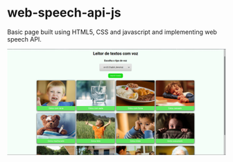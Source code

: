 # web-speech-api-js

Basic page built using HTML5, CSS and javascript and implementing web speech API.

<p>
  <a href="https://github.com/IgorSAssis/web-speech-api-js/blob/main/.github/web-speech-api-js.png">
    <img src="https://github.com/IgorSAssis/web-speech-api-js/blob/main/.github/web-speech-api-js.png" />
  </a>  
</p>
